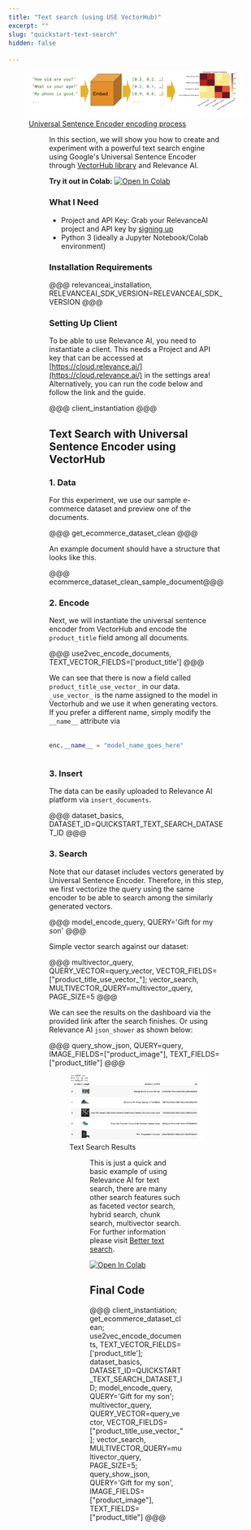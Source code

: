 ```yaml
---
title: "Text search (using USE VectorHub)"
excerpt: ""
slug: "quickstart-text-search"
hidden: false

---
```


<figure>
<img src="https://github.com/RelevanceAI/RelevanceAI-readme-docs/blob/v1.3.2/docs_template/GETTING_STARTED/example-applications/_assets/RelevanceAI_text_search.png?raw=true"
     alt="RelevanceAI Text to Image"
     style="width: 100% vertical-align: middle"/>
<figcaption>
<a href="https://tfhub.dev/google/universal-sentence-encoder/4">Universal Sentence Encoder encoding process</a>
</figcaption>

<figure>

In this section, we will show you how to create and experiment with a powerful text search engine using Google's Universal Sentence Encoder through [VectorHub library](https://github.com/RelevanceAI/vectorhub) and Relevance AI.

**Try it out in Colab:** [![Open In Colab](https://colab.research.google.com/assets/colab-badge.svg)](https://colab.research.google.com/github/RelevanceAI/RelevanceAI-readme-docs/blob/v1.3.2/docs/GETTING_STARTED/example-applications/_notebooks/RelevanceAI-ReadMe-Text-Search-using-USE-VectorHub.ipynb)


### What I Need
* Project and API Key: Grab your RelevanceAI project and API key by [signing up](https://cloud.relevance.ai/ )
* Python 3 (ideally a Jupyter Notebook/Colab environment)

### Installation Requirements


@@@ relevanceai_installation, RELEVANCEAI_SDK_VERSION=RELEVANCEAI_SDK_VERSION @@@



### Setting Up Client

To be able to use Relevance AI, you need to instantiate a client. This needs a Project and API key that can be accessed at [https://cloud.relevance.ai/](https://cloud.relevance.ai/) in the settings area! Alternatively, you can run the code below and follow the link and the guide.


@@@ client_instantiation @@@


## Text Search with Universal Sentence Encoder using VectorHub


### 1. Data

For this experiment, we use our sample e-commerce dataset and preview one of the documents.


@@@ get_ecommerce_dataset_clean @@@

An example document should have a structure that looks like this.


@@@ ecommerce_dataset_clean_sample_document@@@

### 2. Encode

Next, we will instantiate the universal sentence encoder from VectorHub and encode the `product_title` field among all documents.


@@@ use2vec_encode_documents, TEXT_VECTOR_FIELDS=['product_title'] @@@


We can see that there is now a field called `product_title_use_vector_` in our data.
`_use_vector_` is the name assigned to the model in Vectorhub and we use it when generating vectors.
If you prefer a different name, simply modify the `__name__` attribute via


```python Python (SDK)

enc.__name__ = "model_name_goes_here"
```
```python
```

### 3. Insert

The data can be easily uploaded to Relevance AI platform via `insert_documents`.


@@@ dataset_basics, DATASET_ID=QUICKSTART_TEXT_SEARCH_DATASET_ID @@@

### 3. Search

Note that our dataset includes vectors generated by Universal Sentence Encoder. Therefore, in this step, we first vectorize the query using the same encoder to be able to search among the similarly generated vectors.


@@@ model_encode_query, QUERY='Gift for my son' @@@


Simple vector search against our dataset:

@@@ multivector_query, QUERY_VECTOR=query_vector, VECTOR_FIELDS=["product_title_use_vector_"];  vector_search, MULTIVECTOR_QUERY=multivector_query, PAGE_SIZE=5 @@@


We can see the results on the dashboard via the provided link after the search finishes. Or using Relevance AI `json_shower` as shown below:

@@@ query_show_json, QUERY=query, IMAGE_FIELDS=["product_image"], TEXT_FIELDS=["product_title"] @@@



<figure>
<img src="https://github.com/RelevanceAI/RelevanceAI-readme-docs/blob/v1.3.2/docs_template/GETTING_STARTED/example-applications/_assets/RelevanceAI_text_search_results.png?raw=true"
     alt="Text Search Results"
     style="width: 100% vertical-align: middle"/>
<figcaption>Text Search Results</figcaption>

<figure>

This is just a quick and basic example of using Relevance AI for text search, there are many other search features such as faceted vector search, hybrid search, chunk search, multivector search. For further information please visit [Better text search](doc:better-text-search).


[![Open In Colab](https://colab.research.google.com/assets/colab-badge.svg)](https://colab.research.google.com/github/RelevanceAI/RelevanceAI-readme-docs/blob/v1.3.2/docs/GETTING_STARTED/example-applications/_notebooks/RelevanceAI-ReadMe-Text-Search-using-USE-VectorHub.ipynb)



## Final Code

@@@ client_instantiation; get_ecommerce_dataset_clean; use2vec_encode_documents, TEXT_VECTOR_FIELDS=['product_title']; dataset_basics, DATASET_ID=QUICKSTART_TEXT_SEARCH_DATASET_ID;  model_encode_query, QUERY='Gift for my son'; multivector_query, QUERY_VECTOR=query_vector, VECTOR_FIELDS=["product_title_use_vector_"];  vector_search, MULTIVECTOR_QUERY=multivector_query, PAGE_SIZE=5; query_show_json, QUERY='Gift for my son', IMAGE_FIELDS=["product_image"], TEXT_FIELDS=["product_title"] @@@
